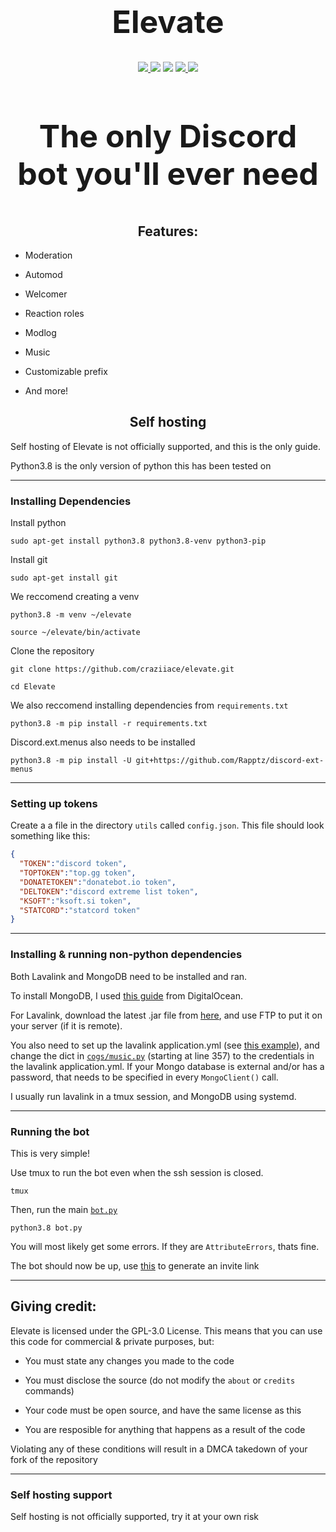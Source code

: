<h1 align="center", style="font-size:50px;">
  Elevate
</h1>

<p align="center">
  <a href="https://discord.gg/zwyFZ7h">
    <img src="https://img.shields.io/discord/718663089318527016?style=for-the-badge&colorB=1c86ee">
  </a>
  <img src="https://img.shields.io/badge/dynamic/json?color=1c86ee&label=servers&query=data%5B0%5D.servers&url=https%3A%2F%2Fapi.statcord.com%2Fv3%2F763851389403136020&style=for-the-badge">
  <img src="https://img.shields.io/badge/devs-active-blue?colorB=1c86ee&style=for-the-badge">
  <a href="https://donatebot.io/checkout/718663089318527016">
    <img src="https://img.shields.io/badge/donate-donatebot-blue?colorB=1c86ee&style=for-the-badge">
  </a>
  <a href="https://github.com/psf/black">
    <img src="https://img.shields.io/badge/style-Black-blue?style=for-the-badge&colorB=1c86ee">
  </a>
</p>
<h3 align="center", style="font-size:50px;">
  The only Discord bot you'll ever need
</h3>
<h2 align="center">
  Features:
</h2>

- Moderation

- Automod

- Welcomer

- Reaction roles

- Modlog

- Music

- Customizable prefix

- And more!

<h2 align="center">
  Self hosting
</h2>

Self hosting of Elevate is not officially supported, and this is the only guide.

Python3.8 is the only version of python this has been tested on

---

### Installing Dependencies

Install python

```
sudo apt-get install python3.8 python3.8-venv python3-pip
```

Install git

```
sudo apt-get install git
```

We reccomend creating a venv

```
python3.8 -m venv ~/elevate
```

```
source ~/elevate/bin/activate
```

Clone the repository

```
git clone https://github.com/craziiace/elevate.git
```

```
cd Elevate
```

We also reccomend installing dependencies from `requirements.txt`

```
python3.8 -m pip install -r requirements.txt
```

Discord.ext.menus also needs to be installed

```
python3.8 -m pip install -U git+https://github.com/Rapptz/discord-ext-menus
```

---

### Setting up tokens

Create a a file in the directory `utils` called `config.json`.
This file should look something like this:

```json
{
  "TOKEN":"discord token", 
  "TOPTOKEN":"top.gg token",
  "DONATETOKEN":"donatebot.io token",
  "DELTOKEN":"discord extreme list token",
  "KSOFT":"ksoft.si token",
  "STATCORD":"statcord token"
}
```

---

### Installing & running non-python dependencies

Both Lavalink and MongoDB need to be installed and ran.

To install MongoDB, I used [this guide](https://www.digitalocean.com/community/tutorials/how-to-install-mongodb-on-ubuntu-20-04) from DigitalOcean.

For Lavalink, download the latest .jar file from [here](https://github.com/Frederikam/Lavalink/releases/latest), and use FTP to put it on your server (if it is remote).

You also need to set up the lavalink application.yml (see [this example](https://github.com/Frederikam/Lavalink/blob/master/LavalinkServer/application.yml.example)), and change the dict in [`cogs/music.py`](https://github.com/CraziiAce/Elevate/blob/main/cogs/music.py#L357) (starting at line 357) to the credentials in the lavalink application.yml. If your Mongo database is external and/or has a password, that needs to be specified in every `MongoClient()` call.

I usually run lavalink in a tmux session, and MongoDB using systemd.

---

### Running the bot

This is very simple!

Use tmux to run the bot even when the ssh session is closed.

```
tmux
```

Then, run the main [`bot.py`](https://https://github.com/CraziiAce/Elevate/blob/main/bot.py)

```
python3.8 bot.py
```

You will most likely get some errors. If they are `AttributeErrors`, thats fine.

The bot should now be up, use [this](https://discordapi.com/permissions.html) to generate an invite link

---

## Giving credit:

Elevate is licensed under the GPL-3.0 License. This means that you can use this code for commercial & private purposes, but:

- You must state any changes you made to the code

- You must disclose the source (do not modify the `about` or `credits` commands)

- Your code must be open source, and have the same license as this

- You are resposible for anything that happens as a result of the code

Violating any of these conditions will result in a DMCA takedown of your fork of the repository

---

### Self hosting support

Self hosting is not officially supported, try it at your own risk
